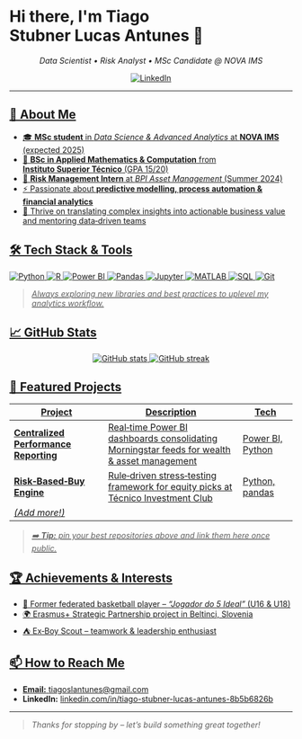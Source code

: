 # Hi there, I'm **Tiago Stubner Lucas Antunes** 👋

<p align="center">
  <em>Data Scientist • Risk Analyst • MSc Candidate @ NOVA IMS</em>
</p>

<p align="center">
  <a href="https://www.linkedin.com/in/tiago-stubner-lucas-antunes-8b5b6826b/">
    <img src="https://img.shields.io/badge/LinkedIn-%230077B5.svg?&style=for-the-badge&logo=linkedin&logoColor=white" alt="LinkedIn"/>
</p>

---

## 📝 About Me

* 🎓  **MSc student** in *Data Science & Advanced Analytics* at **NOVA IMS** (expected 2025)
* 🧮  **BSc in Applied Mathematics & Computation** from **Instituto Superior Técnico** (GPA 15/20)
* 🏦  **Risk Management Intern** at *BPI Asset Management* (Summer 2024)
* ⚡  Passionate about **predictive modelling, process automation & financial analytics**
* 🤝  Thrive on translating complex insights into actionable business value and mentoring data‑driven teams

## 🛠️ Tech Stack & Tools

![Python](https://img.shields.io/badge/-Python-333333?style=flat\&logo=python)
![R](https://img.shields.io/badge/-R-333333?style=flat\&logo=r)
![Power BI](https://img.shields.io/badge/-Power%20BI-333333?style=flat\&logo=powerbi)
![Pandas](https://img.shields.io/badge/-pandas-333333?style=flat\&logo=pandas)
![Jupyter](https://img.shields.io/badge/-Jupyter-333333?style=flat\&logo=jupyter)
![MATLAB](https://img.shields.io/badge/-MATLAB-333333?style=flat\&logo=mathworks)
![SQL](https://img.shields.io/badge/-SQL-333333?style=flat\&logo=postgresql)
![Git](https://img.shields.io/badge/-Git-333333?style=flat\&logo=git)

> *Always exploring new libraries and best practices to uplevel my analytics workflow.*

## 📈 GitHub Stats

<p align="center">
  <img src="https://github-readme-stats.vercel.app/api?username=tiagoslantunes&show_icons=true&hide_border=true&count_private=true" alt="GitHub stats"/>
  <img src="https://github-readme-streak-stats.herokuapp.com/?user=tiagoslantunes&hide_border=true" alt="GitHub streak"/>
</p>

## 🚀 Featured Projects

| Project                               | Description                                                                                 | Tech             |
| ------------------------------------- | ------------------------------------------------------------------------------------------- | ---------------- |
| **Centralized Performance Reporting** | Real‑time Power BI dashboards consolidating Morningstar feeds for wealth & asset management | Power BI, Python |
| **Risk‑Based‑Buy Engine**             | Rule‑driven stress‑testing framework for equity picks at Técnico Investment Club            | Python, pandas   |
| *(Add more!)*                         |                                                                                             |                  |

> *➡️ **Tip:** pin your best repositories above and link them here once public.*

## 🏆 Achievements & Interests

* 🏀 Former federated basketball player – *“Jogador do 5 Ideal”* (U16 & U18)
* 🌍 Erasmus+ Strategic Partnership project in Beltinci, Slovenia
* ⛺ Ex‑Boy Scout – teamwork & leadership enthusiast

## 📫 How to Reach Me

* **Email:** [tiagoslantunes@gmail.com](mailto:tiagoslantunes@gmail.com)
* **LinkedIn:** [linkedin.com/in/tiago-stubner-lucas-antunes-8b5b6826b](https://www.linkedin.com/in/tiago-stubner-lucas-antunes-8b5b6826b/)

---

> *Thanks for stopping by – let’s build something great together!*
